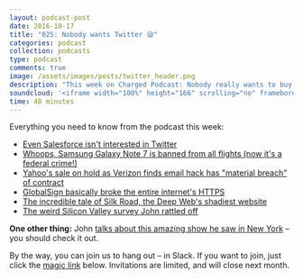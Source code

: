```yaml
---
layout: podcast-post
date: 2016-10-17
title: "025: Nobody wants Twitter 😪"
categories: podcast
collection: podcasts
type: podcast
comments: true
image: /assets/images/posts/twitter_header.png
description: "This week on Charged Podcast: Nobody really wants to buy Twitter, Samsung's phones are banned from planes entirely, an introduction to the deep web and more!"
soundcloud: '<iframe width="100%" height="166" scrolling="no" frameborder="no" src="https://w.soundcloud.com/player/?url=https%3A//api.soundcloud.com/tracks/288643066&amp;color=0066cc&amp;auto_play=false&amp;hide_related=false&amp;show_comments=true&amp;show_user=true&amp;show_reposts=false"></iframe>'
time: 48 minutes
---
```

Everything you need to know from the podcast this week:

<ul>
  <li><a href="https://www.ft.com/content/2c8cdd72-922c-11e6-a72e-b428cb934b78">Even Salesforce isn't interested in Twitter</a></li>
  <li><a href="http://www.theverge.com/2016/10/14/13288978/samsung-galaxy-note-7-flight-ban-faa-us">Whoops, Samsung Galaxy Note 7 is banned from all flights (now it's a federal crime!)</a></li>
  <li><a href="http://www.lowellsun.com/business/ci_30478067/verizon-says-yahoo-data-breach-had-material-impact?source=rss">Yahoo's sale on hold as Verizon finds email hack has "material breach" of contract</a></li>
  <li><a href="http://www.theregister.co.uk/2016/10/13/globalsigned_off/">
GlobalSign basically broke the entire internet's HTTPS</a></li>
<li><a href="https://www.wired.com/2015/04/silk-road-1/">
The incredible tale of Silk Road, the Deep Web's shadiest website</a></li>
<li><a href="http://www.theatlantic.com/technology/archive/2016/10/is-silicon-valley-a-meritocracy/503948/">
The weird Silicon Valley survey John rattled off</a></li>
</ul>


**One other thing:** John [talks about this amazing show he saw in New York](http://www.nytimes.com/2016/02/27/theater/review-you-see-the-encounter-with-your-ears.html) – you should check it out.


By the way, you can join us to hang out – in Slack. If you want to join, just click the [magic link](https://charged-podcast.herokuapp.com/) below. Invitations are limited, and will close next month.

<script async defer src="https://charged-podcast.herokuapp.com/slackin.js"></script>
